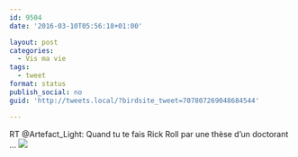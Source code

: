 ```yaml
---
id: 9504
date: '2016-03-10T05:56:18+01:00'

layout: post
categories:
  - Vis ma vie
tags:
  - tweet
format: status
publish_social: no
guid: 'http://tweets.local/?birdsite_tweet=707807269048684544'

---
```


RT @Artefact\_Light: Quand tu te fais Rick Roll par une thèse d’un doctorant … ![](http://tweets.local/wp-content/uploads/twitter-archive/tweets_media/707807269048684544-Cc2-cuDWoAI_He2.jpg)